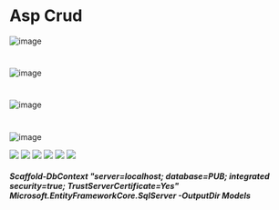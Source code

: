 # Asp Crud
![image](https://github.com/JhonnFy/Asp_CRUD/assets/97255802/415646c8-d380-4920-a502-aa04e69e1a34)
#
![image](https://github.com/JhonnFy/Asp_CRUD/assets/97255802/ba23e660-6fc6-42ee-bb1d-3052529f8561)
#
![image](https://github.com/JhonnFy/Asp_CRUD/assets/97255802/10e20915-d27f-4a7c-be12-0df21ea041c1)
#
![image](https://github.com/JhonnFy/Asp_CRUD/assets/97255802/5a36b377-2741-4e7e-8a7f-a645815e8541)


![](https://img.shields.io/github/stars/pandao/editor.md.svg) ![](https://img.shields.io/github/forks/pandao/editor.md.svg) ![](https://img.shields.io/github/tag/pandao/editor.md.svg) ![](https://img.shields.io/github/release/pandao/editor.md.svg) ![](https://img.shields.io/github/issues/pandao/editor.md.svg) ![](https://img.shields.io/bower/v/editor.md.svg)
##### Scaffold-DbContext "server=localhost; database=PUB; integrated security=true; TrustServerCertificate=Yes" Microsoft.EntityFrameworkCore.SqlServer -OutputDir Models
